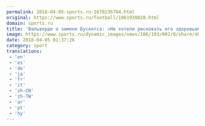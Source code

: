 ```yaml
---
permalink: 2018-04-05-sports.ru-1670236704.html
original: https://www.sports.ru/football/1061930028.html
domain: sports.ru
title: 'Вальверде о замене Бускетса: «Не хотели рисковать его здоровьем»'
image: https://www.sports.ru/dynamic_images/news/106/193/002/8/share/405fbd.png
date: 2018-04-05 01:37:26
category: sport
translations: 
 - 'en'
 - 'es'
 - 'de'
 - 'ja'
 - 'fr'
 - 'it'
 - 'zh-CN'
 - 'zh-TW'
 - 'ar'
 - 'pt'
 - 'hy'
---
```


